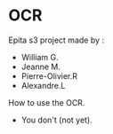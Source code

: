 # OCR

Epita s3 project made by :
* William G.
* Jeanne M.
* Pierre-Olivier.R
* Alexandre.L

How to use the OCR.

- You don't (not yet).
